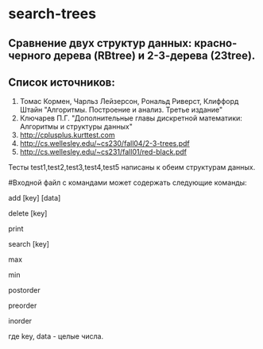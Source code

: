 # search-trees

## Сравнение двух структур данных: красно-черного дерева (RBtree) и 2-3-дерева (23tree).

## Список источников:
1. Томас Кормен, Чарльз Лейзерсон, Рональд Риверст, Клиффорд Штайн "Алгоритмы. Построение и анализ. Третье издание"
2. Ключарев П.Г. "Дополнительные главы дискретной математики: Алгоритмы и структуры данных"
3. http://cplusplus.kurttest.com
4. http://cs.wellesley.edu/~cs230/fall04/2-3-trees.pdf
5. http://cs.wellesley.edu/~cs231/fall01/red-black.pdf



Тесты test1,test2,test3,test4,test5 написаны к обеим структурам данных.

#Входной файл с командами может содержать следующие команды:

add [key] [data]

delete [key]

print

search [key]

max

min

postorder

preorder

inorder

где key, data - целые числа.
